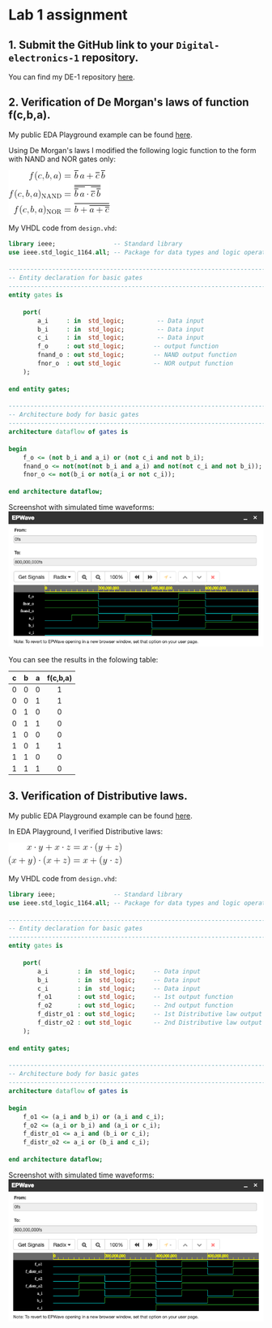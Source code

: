 # Lab 1 assignment

## 1. Submit the GitHub link to your `Digital-electronics-1` repository.

You can find my DE-1 repository [here](https://github.com/xshele01/Digital-electronics-1).

## 2. Verification of De Morgan's laws of function f(c,b,a).

My public EDA Playground example can be found [here](https://www.edaplayground.com/x/Z5Sb).

Using De Morgan's laws I modified the following logic function to the form with NAND and NOR gates only:

![De Morgan's laws](Images/equations.png)

My VHDL code from `design.vhd`:

```vhdl
library ieee;                -- Standard library
use ieee.std_logic_1164.all; -- Package for data types and logic operations

------------------------------------------------------------------------
-- Entity declaration for basic gates
------------------------------------------------------------------------
entity gates is

    port(
        a_i     : in  std_logic;         -- Data input
        b_i     : in  std_logic;         -- Data input
        c_i     : in  std_logic;         -- Data input
        f_o		: out std_logic;        -- output function
        fnand_o : out std_logic;    	-- NAND output function
        fnor_o  : out std_logic			-- NOR output function
    );
    
end entity gates;

------------------------------------------------------------------------
-- Architecture body for basic gates
------------------------------------------------------------------------
architecture dataflow of gates is

begin
    f_o <= (not b_i and a_i) or (not c_i and not b_i);
    fnand_o <= not(not(not b_i and a_i) and not(not c_i and not b_i));
    fnor_o <= not(b_i or not(a_i or not c_i));
    
end architecture dataflow;
```

Screenshot with simulated time waveforms:
![Screenshot with simulated time waveforms](Images/screenshot_de_morgans_laws.png)

You can see the results in the folowing table:

| **c** | **b** |**a** | **f(c,b,a)** |
| :-: | :-: | :-: | :-: |
| 0 | 0 | 0 | 1 |
| 0 | 0 | 1 | 1 |
| 0 | 1 | 0 | 0 |
| 0 | 1 | 1 | 0 |
| 1 | 0 | 0 | 0 |
| 1 | 0 | 1 | 1 |
| 1 | 1 | 0 | 0 |
| 1 | 1 | 1 | 0 |

## 3. Verification of Distributive laws.

My public EDA Playground example can be found [here](https://www.edaplayground.com/x/AKjK).

In EDA Playground, I verified Distributive laws:

![Distributive laws](Images/distributives.png)

My VHDL code from `design.vhd`:

```vhdl
library ieee;                -- Standard library
use ieee.std_logic_1164.all; -- Package for data types and logic operations

------------------------------------------------------------------------
-- Entity declaration for basic gates
------------------------------------------------------------------------
entity gates is

    port(
        a_i    	   : in  std_logic;     -- Data input
        b_i        : in  std_logic;     -- Data input
        c_i        : in  std_logic;     -- Data input
        f_o1       : out std_logic;    	-- 1st output function
        f_o2   	   : out std_logic;    	-- 2nd output function
        f_distr_o1 : out std_logic;    	-- 1st Distributive law output function
        f_distr_o2 : out std_logic		-- 2nd Distributive law output function
    );
    
end entity gates;

------------------------------------------------------------------------
-- Architecture body for basic gates
------------------------------------------------------------------------
architecture dataflow of gates is

begin
    f_o1 <= (a_i and b_i) or (a_i and c_i);
    f_o2 <= (a_i or b_i) and (a_i or c_i);
    f_distr_o1 <= a_i and (b_i or c_i);
    f_distr_o2 <= a_i or (b_i and c_i);
    
end architecture dataflow;
```

Screenshot with simulated time waveforms:
![Screenshot with simulated time waveforms](Images/screenshot_distributive_laws.png)